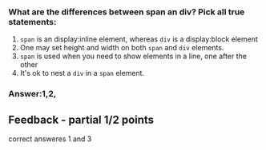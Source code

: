 ### What are the differences between span an div? Pick all true statements:

1. `span` is an display:inline element, whereas `div` is a display:block element
2. One may set height and width on both `span` and `div` elements.
3. `span` is used when you need to show elements in a line, one after the other
4. It's ok to nest a `div` in a `span` element.

### Answer:1,2,

## Feedback - partial 1/2 points
correct answeres 1 and 3
